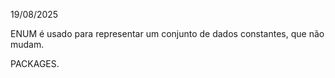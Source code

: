 19/08/2025

ENUM é usado para representar um conjunto de dados constantes, que não mudam.

PACKAGES.